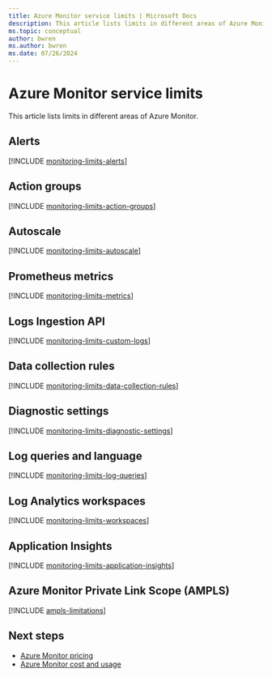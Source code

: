 ```yaml
---
title: Azure Monitor service limits | Microsoft Docs
description: This article lists limits in different areas of Azure Monitor.
ms.topic: conceptual
author: bwren
ms.author: bwren
ms.date: 07/26/2024
---
```


# Azure Monitor service limits

This article lists limits in different areas of Azure Monitor.

## Alerts

[!INCLUDE [monitoring-limits-alerts](../../includes/azure-monitor-limits-alerts.md)]

## Action groups

[!INCLUDE [monitoring-limits-action-groups](../../includes/azure-monitor-limits-action-groups.md)]

## Autoscale

[!INCLUDE [monitoring-limits-autoscale](../../includes/azure-monitor-limits-autoscale.md)]

## Prometheus metrics

[!INCLUDE [monitoring-limits-metrics](../../includes/azure-monitor-limits-metrics.md)]

## Logs Ingestion API

[!INCLUDE [monitoring-limits-custom-logs](../../includes/azure-monitor-limits-custom-logs.md)]

## Data collection rules

[!INCLUDE [monitoring-limits-data-collection-rules](../../includes/azure-monitor-limits-data-collection-rules.md)]

## Diagnostic settings

[!INCLUDE [monitoring-limits-diagnostic-settings](../../includes/azure-monitor-limits-diagnostic-settings.md)]

## Log queries and language

[!INCLUDE [monitoring-limits-log-queries](../../includes/azure-monitor-limits-log-queries.md)]

## Log Analytics workspaces

[!INCLUDE [monitoring-limits-workspaces](../../includes/azure-monitor-limits-workspaces.md)]

## Application Insights

[!INCLUDE [monitoring-limits-application-insights](./includes/application-insights-limits.md)]

## Azure Monitor Private Link Scope (AMPLS)

[!INCLUDE [ampls-limitations](includes/ampls-limitations.md)]

## Next steps

- [Azure Monitor pricing](https://azure.microsoft.com/pricing/details/monitor/)
- [Azure Monitor cost and usage](cost-usage.md)
